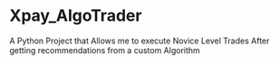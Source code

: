 # Xpay_AlgoTrader
A Python Project that Allows me to execute Novice Level Trades After getting recommendations from a custom Algorithm
